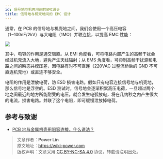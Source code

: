 ```yaml
---
id: 信号地与机壳地间的EMC设计
title: 信号地与机壳地间的 EMC 设计
---
```


通常，在 PCB 的信号地与机壳地之间，我们会使用一个高压电容（1~100nF/2kV）与大电阻（1MΩ）并联连接，以提高 EMC 性能：

![](https://cos.wiki-power.com/img/20220620162528.png)

其中，电容的作用是通交阻直。从 EMI 角度看，可将电路内部产生的高频干扰会经过机壳流入大地，避免产生天线辐射；从 EMS 角度看，可抑制高频干扰源和电路之间的瞬态共模压差，因电路有时不可直连（220VAC 过整流桥后的 GND 不可直连机壳地）或直连不够安全。

电阻的作用是泄放电荷，防 ESD 损害电路。假如只有电容连接信号地与机壳地，那么信号地是浮空的。ESD 测试时，信号地会逐渐积累高压电荷，一旦超过两个地之间最近的地方所能耐受的电压，就会发生电弧放电，将在几纳秒之内产生很大的电流，损害电路。并联了这个电阻，即可缓慢泄放掉电荷。

## 参考与致谢

- [PCB 地与金属机壳用阻容连接，什么说法？](https://mp.weixin.qq.com/s/vAdoDyBed4uIfISrP0Zeyw)

> 文章作者：**Power Lin**  
> 原文地址：<https://wiki-power.com>  
> 版权声明：文章采用 [CC BY-NC-SA 4.0](https://creativecommons.org/licenses/by/4.0/deed.zh) 协议，转载请注明出处。
